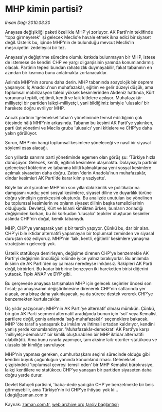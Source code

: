 # MHP kimin partisi?

*İhsan Dağı 2010.03.30*

<tr><td class="metin" colspan="2" style="padding-top: 20px; padding-left: 5px; ">Anayasa değişikliği paketi özellikle MHP'yi zorluyor. AK Parti'nin teklifinde 'topa girmeyerek' işi gelecek Meclis'e havale etmek ikna edici bir siyaset değil. Üstelik bu, içinde MHP'nin de bulunduğu mevcut Meclis'in meşruiyetini zedeleyici bir tez.</td></tr><tr><td class="metin" colspan="2" style="padding-top: 20px; padding-left: 5px; "><p>Anayasa'yı değiştirme sürecine olumlu katkıda bulunmayan bir MHP, istese de istemese de kendini CHP ve yargı oligarşisinin yanında konumlandırmış olacak. Partinin tepesi bundan rahatsızlık duymayabilir, fakat tabanının en azından bir kısmına bunu anlatmakta zorlanacaklar.
<p>Aslında MHP'nin sorunu daha derin. MHP tabanında sosyolojik bir deprem yaşanıyor. İç Anadolu'nun muhafazakâr, eğitim ve gelir düzeyi düşük, ama toplumsal mobilizasyon talebi yüksek kesimlerinden Akdeniz hattında, Kürt sorununa tepkili, eğitimli, kentli ve laik kitlelere açılıyor. Muhafazakâr-milliyetçi bir partiden laikçi-milliyetçi, yani bildiğimiz ismiyle 'ulusalcı' bir harekete doğru evriliyor MHP.
<p>Ancak partinin 'geleneksel taban'ı yönetiminde temsil edildiğinin çok ötesinde hâlâ MHP'nin arkasında. Tabanın bu kesimi AK Parti'ye yakınken, parti üst yönetimi ve Meclis grubu 'ulusalcı' yeni kitlelere ve CHP'ye daha yakın görülüyor.
<p>Sorun, MHP'nin hangi toplumsal kesimlere yöneleceği ve nasıl bir siyasal söylemi esas alacağı.
<p>Son yıllarda sanırım parti yönetiminde egemen olan görüş şu: 'Türkiye hızla dönüşüyor. Gelecek, kentli, eğitimli kesimlere ulaşmakta. Dolayısıyla partinin geleneksel köklerine ve tabanına kilitli kalmaktansa yeni sosyal kesimlere açılmak siyaseten daha doğru. Zaten 'derin Anadolu'nun muhafazakâr, dindar kesimleri AK Parti'de karar kılmış vaziyette'.
<p>Böyle bir akıl yürütme MHP'nin son yıllardaki kimlik ve politikalarına damgasını vurdu; yeni sosyal kesimlere, siyaset diline ve duyarlılık türüne doğru yönelişin gerekçesini oluşturdu. Bu analizde unutulan ise yönelinen bu toplumsal kesimlerin ve onların siyaset dilinin başka temsilcilerinin olduğuydu. Devletçi, Kürt ve İslami kimlikten ürken, bunların zorladığı değişimden korkan, bu iki korkudan 'ulusalcı' tepkiler oluşturan kesimler aslında CHP'nin doğal, kemik tabanıydı.
<p>MHP, CHP'ye yanaşarak yanlış bir tercih yapıyor. Çünkü bu, dar bir alan. CHP'yi bile iktidar alternatifi yapamayan bir toplumsal zeminden ve siyasal duruştan söz ediyoruz. MHP'nin 'laik, kentli, eğitimli' kesimlere yanaşma stratejisinin geleceği yok.
<p>Üstelik statükoya demirleyen, değişime direnen CHP'ye benzemekle AK Parti'yi değişimin öncülüğü rolünde iyice yalnız bırakıyorlar. Bu anlamda ikisinin de AK Parti'den oy çalması neredeyse imkânsız. Rakipleri AK Parti değil, birbirleri. Bu kadar birbirine benzeyen iki hareketten birisi diğerini yutacak. Tıpkı ANAP ve DYP gibi.
<p>Bu çerçevede anayasa tartışmaları MHP için gelecek seçimler öncesi son fırsat; ya anayasanın değiştirilmesine direnerek CHP'nin saflarında yer alacak, ona biraz daha yakınlaşacak, ya da sürece destek vererek CHP'ye benzemekten kurtulacaklar.
<p>Üç yıldır yazıyorum; MHP'nin AK Parti'ye alternatif olması mümkün. Çünkü, bir gün AK Parti seçmeni alternatif aradığında bunun için 'sol' veya Kemalist partilere değil, geniş anlamda 'sağ-muhafazakâr' seçeneklere bakacak. MHP 'öte taraf'a yanaşarak bu imkânı ve ihtimali ortadan kaldırıyor, kendini yanlış yerde konumlandırıyor. 'Muhafazakâr-demokrat' AK Parti'ye karşı 'milliyetçi-demokrat' bir kimlik oluşturabilen bir MHP iktidar alternatifi olabilir(di). Ama bunu ısrarla yapmıyor, tam aksine laik-otoriter-statükocu ve ulusalcı bir kimliğe savruluyor.
<p>MHP'nin yapması gereken, cumhurbaşkanı seçimi sürecinde olduğu gibi kendini büyük çoğunluğun yanında konumlandırması. Geleneksel çizgisindeki 'toplumsal çevreyi temsil eden' bir MHP Kemalist bürokrasiye, laikçi kentlilere ve statükocu CHP'ye yanaşan bir partiden siyaseten daha doğru yerde durur.
<p>Devlet Bahçeli partisini, 'baba-dede yadigârı CHP'ye benzetmekte bir beis görmeyebilir, ama Türkiye'nin iki CHP'ye ihtiyacı yok ki... i.dagi@zaman.com.tr<br/></p></p></p></p></p></p></p></p></p></p></p></p></td></tr>

Kaynak: [zaman.com.tr](http://zaman.com.tr/yazar.do?yazino=967162), [web.archive.org (arşiv bağlantısı)](http://web.archive.org/web/20100407085312/http://www.zaman.com.tr:80/yazar.do?yazino=967162)
